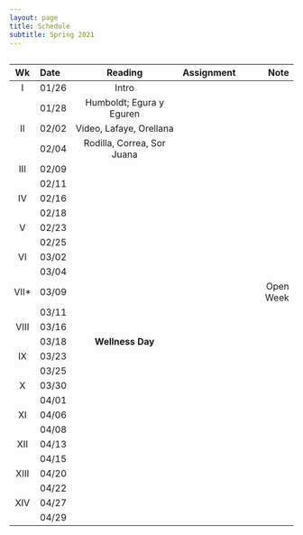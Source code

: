 ```yaml
---
layout: page
title: Schedule
subtitle: Spring 2021
---
```


##

| Wk | Date | Reading | Assignment | Note|
|:------:|:------|:--------:|:------:|----:|
|     I | 01/26 | Intro | | |
|       | 01/28 | Humboldt; Egura y Eguren| | |
|    II | 02/02 | Video, Lafaye, Orellana | | |
|       | 02/04 | Rodilla, Correa, Sor Juana  | | |
| III   | 02/09 | | | |
|       | 02/11 | | | |
|  IV   | 02/16 | | | |
|       | 02/18 | | | |
| V     | 02/23 | | | |
|       | 02/25 | | | |
| VI    | 03/02 | | | |
|       | 03/04 | | | |
| VII*  | 03/09 | | | Open Week |
|       | 03/11 | | | |
| VIII  | 03/16 | | | |
|       | 03/18 | **Wellness Day** | | |
|  IX   | 03/23 | | | |
|       | 03/25 | | | |
| X     | 03/30 | | | |
|       | 04/01 | | | |
| XI    | 04/06 | | | |
|       | 04/08 | | | |
| XII   | 04/13 | | | |
|       | 04/15 | | | |
|  XIII | 04/20 | | | |
|       | 04/22 | | | |
|  XIV  | 04/27 | | | |
|       | 04/29 | | | |
